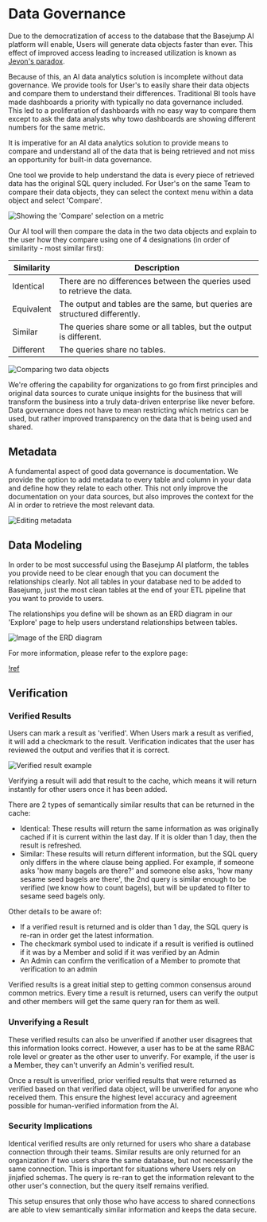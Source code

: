 # Data Governance

Due to the democratization of access to the database that the Basejump AI platform will enable, Users will generate data objects faster than ever. This effect of improved access leading to increased utilization is known as [Jevon's paradox](https://en.wikipedia.org/wiki/Jevons_paradox).

Because of this, an AI data analytics solution is incomplete without data governance. We provide tools for User's to easily share their data objects and compare them to understand their differences. Traditional BI tools have made dashboards a priority with typically no data governance included. This led to a proliferation of dashboards with no easy way to compare them except to ask the data analysts why towo dashboards are showing different numbers for the same metric.

It is imperative for an AI data analytics solution to provide means to compare and understand all of the data that is being retrieved and not miss an opportunity for built-in data governance.

One tool we provide to help understand the data is every piece of retrieved data has the original SQL query included. For User's on the same Team to compare their data objects, they can select the context menu within a data object and select 'Compare'.

![Showing the 'Compare' selection on a metric](/images/data/compare_metric.png)

Our AI tool will then compare the data in the two data objects and explain to the user how they compare using one of 4 designations (in order of similarity - most similar first):

Similarity   | Description
---    | ---
Identical | There are no differences between the queries used to retrieve the data.
Equivalent | The output and tables are the same, but queries are structured differently.
Similar | The queries share some or all tables, but the output is different.
Different |  The queries share no tables.

![Comparing two data objects](/images/data/data_comparison.png)

We're offering the capability for organizations to go from first principles and original data sources to curate unique insights for the business that will transform the business into a truly data-driven enterprise like never before. Data governance does not have to mean restricting which metrics can be used, but rather improved transparency on the data that is being used and shared.

## Metadata

A fundamental aspect of good data governance is documentation. We provide the option to add metadata to every table and column in your data and define how they relate to each other. This not only improve the documentation on your data sources, but also improves the context for the AI in order to retrieve the most relevant data.

![Editing metadata](/images/datasources/edit_metadata.png)

## Data Modeling

In order to be most successful using the Basejump AI platform, the tables you provide need to be clear enough that you can document the relationships clearly. Not all tables in your database ned to be added to Basejump, just the most clean tables at the end of your ETL pipeline that you want to provide to users.

The relationships you define will be shown as an ERD diagram in our 'Explore' page to help users understand relationships between tables.

![Image of the ERD diagram](/images/explore/explore_erd_diagram.png)

For more information, please refer to the explore page:

[!ref](/sidebar-options/member-options/explore.md)

## Verification

### Verified Results

Users can mark a result as 'verified'. When Users mark a result as verified, it will add a checkmark to the result. Verification indicates that the user has reviewed the output and verifies that it is correct.

![Verified result example](/images/chat/verified_result.png)

Verifying a result will add that result to the cache, which means it will return instantly for other users once it has been added. 

There are 2 types of semantically similar results that can be returned in the cache:
- Identical: These results will return the same information as was originally cached if it is current within the last day. If it is older than 1 day, then the result is refreshed.
- Similar: These results will return different information, but the SQL query only differs in the where clause being applied. For example, if someone asks 'how many bagels are there?' and someone else asks, 'how many sesame seed bagels are there', the 2nd query is similar enough to be verified (we know how to count bagels), but will be updated to filter to sesame seed bagels only.

Other details to be aware of:
- If a verified result is returned and is older than 1 day, the SQL query is re-ran in order get the latest information. 
- The checkmark symbol used to indicate if a result is verified is outlined if it was by a Member and solid if it was verified by an Admin
- An Admin can confirm the verification of a Member to promote that verification to an admin

Verified results is a great initial step to getting common consensus around common metrics. Every time a result is returned, users can verify the output and other members will get the same query ran for them as well.

### Unverifying a Result

These verified results can also be unverified if another user disagrees that this information looks correct. However, a user has to be at the same RBAC role level or greater as the other user to unverify. For example, if the user is a Member, they can't unverify an Admin's verified result.

Once a result is unverified, prior verified results that were returned as verified based on that verified data object, will be unverified for anyone who received them. This ensure the highest level accuracy and agreement possible for human-verified information from the AI.

### Security Implications

Identical verified results are only returned for users who share a database connection through their teams. Similar results are only returned for an organization if two users share the same database, but not necessarily the same connection. This is important for situations where Users rely on jinjafied schemas. The query is re-ran to get the information relevant to the other user's connection, but the query itself remains verified.

This setup ensures that only those who have access to shared connections are able to view semantically similar information and keeps the data secure.